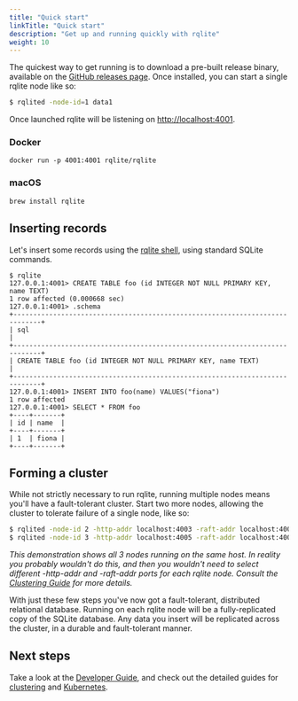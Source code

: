```yaml
---
title: "Quick start"
linkTitle: "Quick start"
description: "Get up and running quickly with rqlite"
weight: 10
---
```

The quickest way to get running is to download a pre-built release binary, available on the [GitHub releases page](https://github.com/rqlite/rqlite/releases). Once installed, you can start a single rqlite node like so:
```bash
$ rqlited -node-id=1 data1
```
Once launched rqlite will be listening on [http://localhost:4001](http://localhost:4001).

### Docker
`docker run -p 4001:4001 rqlite/rqlite`

### macOS
`brew install rqlite`

## Inserting records
Let's insert some records using the [rqlite shell](/docs/cli), using standard SQLite commands. 
```
$ rqlite
127.0.0.1:4001> CREATE TABLE foo (id INTEGER NOT NULL PRIMARY KEY, name TEXT)
1 row affected (0.000668 sec)
127.0.0.1:4001> .schema
+-----------------------------------------------------------------------------+
| sql                                                                         |
+-----------------------------------------------------------------------------+
| CREATE TABLE foo (id INTEGER NOT NULL PRIMARY KEY, name TEXT)               |
+-----------------------------------------------------------------------------+
127.0.0.1:4001> INSERT INTO foo(name) VALUES("fiona")
1 row affected
127.0.0.1:4001> SELECT * FROM foo
+----+-------+
| id | name  |
+----+-------+
| 1  | fiona |
+----+-------+
```

## Forming a cluster
While not strictly necessary to run rqlite, running multiple nodes means you'll have a fault-tolerant cluster. Start two more nodes, allowing the cluster to tolerate failure of a single node, like so:
```bash
$ rqlited -node-id 2 -http-addr localhost:4003 -raft-addr localhost:4004 -join localhost:4002 data2
$ rqlited -node-id 3 -http-addr localhost:4005 -raft-addr localhost:4006 -join localhost:4002 data3
```
_This demonstration shows all 3 nodes running on the same host. In reality you probably wouldn't do this, and then you wouldn't need to select different -http-addr and -raft-addr ports for each rqlite node. Consult the [Clustering Guide](/docs/clustering/) for more details._

With just these few steps you've now got a fault-tolerant, distributed relational database. Running on each rqlite node will be a fully-replicated copy of the SQLite database. Any data you insert will be replicated across the cluster, in a durable and fault-tolerant manner. 

## Next steps
Take a look at the [Developer Guide](https://rqlite.io/docs/api/), and check out the detailed guides for [clustering](https://rqlite.io/docs/clustering/) and [Kubernetes](https://rqlite.io/docs/guides/kubernetes/).
